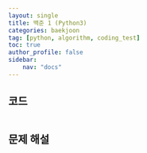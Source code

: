 ```yaml
---
layout: single
title: 백준 1 (Python3)
categories: baekjoon
tag: [python, algorithm, coding_test]
toc: true 
author_profile: false
sidebar:
    nav: "docs"
---
```


## 코드

```python

```



## 문제 해설


